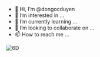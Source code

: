 - 👋 Hi, I’m @dongocduyen
- 👀 I’m interested in ...
- 🌱 I’m currently learning ...
- 💞️ I’m looking to collaborate on ...
- 📫 How to reach me ...

<!---
dongocduyen/dongocduyen is a ✨ special ✨ repository because its `README.md` (this file) appears on your GitHub profile.
You can click the Preview link to take a look at your changes.
--->
![6D](https://user-images.githubusercontent.com/76091314/163671720-b96a5ea4-4cf3-4ce1-ab8a-43a495c3bbe5.gif)
